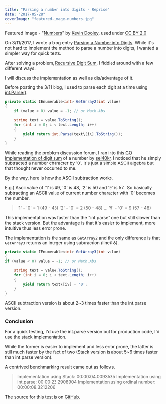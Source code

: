 ```yaml
---
title: "Parsing a number into digits - Reprise"
date: "2017-05-28"
coverImage: "featured-image-numbers.jpg"
---
```


Featured Image - "[Numbers](https://www.flickr.com/photos/pagedooley/33012371924/in/photolist-Sic33h-axZ5BR-fmHjf2-ftyZh-cdkHVG-bVYosr-cdkHUd-bVYomR-cdkJaU-cdkJ9W-bVYooZ-cdkJ3L-bVYoo4-cdkJ33-cdkJ4A-cdkHWU-7XEruh-6aoKMB-58TTn-7pMfPC-5BCf-6cJTod-7mVfDM-bVYopD-DNnYH-7Dpz8d-jWGuhC-7ixpfM-pnNLmy-9A6rSx-pEgSWu-pnMNrB-oHqqL6-eoTrMt-6Smdj9-fYfgZq-6358Sy-a1DxLo-9mqFmA-m3CPo-mTjBQ-6q7D14-5pf3JR-9v4CfC-buw58e-qJyamo-9tM3Lx-9tQ1qE-iQhVK-kwYL7)" by [Kevin Dooley](https://www.flickr.com/photos/pagedooley/ "Go to Kevin Dooley's photostream"), used under [CC BY 2.0](https://creativecommons.org/licenses/by/2.0/)

On 3/11/2017, I wrote a blog entry [Parsing a Number into Digits](https://www.slightedgecoder.com/2017/03/11/parsing-number-digits/). While it's not hard to implement the method to parse a number into digits, I wanted a simpler way for quick tests.

After solving a problem, [Recursive Digit Sum](https://www.hackerrank.com/challenges/recursive-digit-sum), I fiddled around with a few different ways.

I will discuss the implementation as well as dis/advantage of it.

Before posting the 3/11 blog, I used to parse each digit at a time using [int.Parse()](<https://msdn.microsoft.com/en-us/library/b3h1hf19(v=vs.110).aspx>).

```csharp
private static IEnumerable<int> GetArray2(int value)
{
	if (value < 0) value = -1; // or Math.Abs

	string text = value.ToString();
	for (int i = 0; i < text.Length; i++)
	{
		yield return int.Parse(text\[i\].ToString());
	}
}
```

While reading the problem discussion forum, I ran into this [GO implementation of digit sum](https://www.hackerrank.com/challenges/recursive-digit-sum/forum/comments/293394) of a number by [sei40kr](https://www.hackerrank.com/sei40kr). I noticed that he simply subtracted a number character by '0'. It's just a simple ASCII algebra but that thought never occurred to me.

By the way, here is how the ASCII subtraction works.

E.g.) Ascii value of '1' is 49, '0' is 48, '2' is 50 and '9' is 57.  So basically subtracting an ASCII value of current number character with '0' becomes the number.

> '1' - '0' = 1 (49 - 48) '2' - '0' = 2 (50 - 48) ... '9' - '0' = 9 (57 - 48)

This implementation was faster than the "int.parse" one but still slower than the stack version. But the advantage is that it's easier to implement, more intuitive thus less error prone.

The implementation is the same as `GetArray2` and the only difference is that `GetArray3` returns an integer using subtraction (line# 8).

```csharp
private static IEnumerable<int> GetArray3(int value)
{
if (value < 0) value = -1; // or Math.Abs

    string text = value.ToString();
    for (int i = 0; i < text.Length; i++)
    {
    	yield return text\[i\] - '0';
    }
}
```

ASCII subtraction version is about 2~3 times faster than the int.parse version.

### Conclusion

For a quick testing, I'd use the int.parse version but for production code, I'd use the stack implementation.

While the former is easier to implement and less error prone, the latter is still much faster by the fact of two (Stack version is about 5~6 times faster than int.parse version).

A contrived benchmarking result came out as follows.

> Implementation using Stack: 00:00:04.0093535 Implementation using int.parse: 00:00:22.2908904 Implementation using ordinal number: 00:00:08.3212206

The source for this test is on [GitHub](https://github.com/dance2die/Demo.LearnByDoing/blob/66cb2da206d195f9989124bd160045890ca57276/Demo.LearnByDoing.General/ConvertIntegerToArrayProgram.cs).
